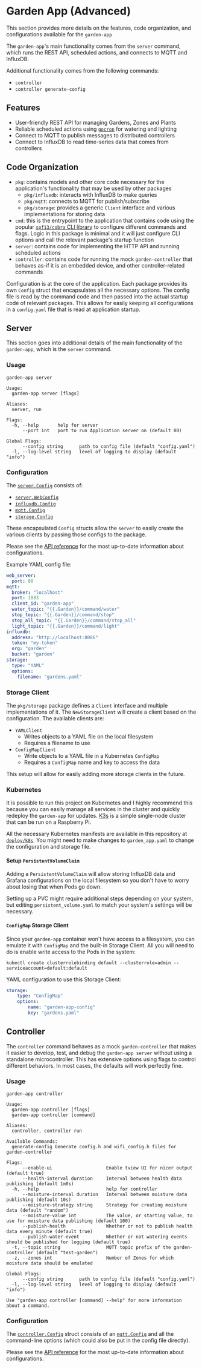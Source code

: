# Garden App (Advanced)
This section provides more details on the features, code organization, and configurations available for the `garden-app`

The `garden-app`'s main functionality comes from the `server` command, which runs the REST API, scheduled actions, and connects to MQTT and InfluxDB.

Additional functionality comes from the following commands:
  - `controller`
  - `controller generate-config`

## Features
- User-friendly REST API for managing Gardens, Zones and Plants
- Reliable scheduled actions using [`gocron`](https://github.com/go-co-op/gocron) for watering and lighting
- Connect to MQTT to publish messages to distributed controllers
- Connect to InfluxDB to read time-series data that comes from controllers

## Code Organization
- `pkg`: contains models and other core code necessary for the application's functionality that may be used by other packages
    - `pkg/influxdb`: interacts with InfluxDB to make queries
    - `pkg/mqtt`: connects to MQTT for publish/subscribe
    - `pkg/storage`: provides a generic `Client` interface and various implementations for storing data
- `cmd`: this is the entrypoint to the application that contains code using the popular [`spf13/cobra` CLI library](https://github.com/spf13/cobra) to configure different commands and flags. Logic in this package is minimal and it will just configure CLI options and call the relevant package's startup function
- `server`: contains code for implementing the HTTP API and running scheduled actions
- `controller`: contains code for running the mock `garden-controller` that behaves as-if it is an embedded device, and other controller-related commands

Configuration is at the core of the application. Each package provides its own `Config` struct that encapsulates all the necessary options. The config file is read by the command code and then passed into the actual startup code of relevant packages. This allows for easily keeping all configurations in a `config.yaml` file that is read at application startup.

## Server
This section goes into additional details of the main functionality of the `garden-app`, which is the `server` command.

### Usage
```shell
garden-app server
```
```shell
Usage:
  garden-app server [flags]

Aliases:
  server, run

Flags:
  -h, --help       help for server
      --port int   port to run Application server on (default 80)

Global Flags:
      --config string      path to config file (default "config.yaml")
  -l, --log-level string   level of logging to display (default "info")
```

### Configuration
The [`server.Config`](https://pkg.go.dev/github.com/calvinmclean/automated-garden/garden-app/server#Config) consists of:
  - [`server.WebConfig`](https://pkg.go.dev/github.com/calvinmclean/automated-garden/garden-app/server#WebConfig)
  - [`influxdb.Config`](https://pkg.go.dev/github.com/calvinmclean/automated-garden/garden-app/pkg/influxdb#Config)
  - [`mqtt.Config`](https://pkg.go.dev/github.com/calvinmclean/automated-garden/garden-app/pkg/mqtt#Config)
  - [`storage.Config`](https://pkg.go.dev/github.com/calvinmclean/automated-garden/garden-app/pkg/storage#Config)

These encapsulated `Config` structs allow the `server` to easily create the various clients by passing those configs to the package.

Please see the [API reference](https://pkg.go.dev/github.com/calvinmclean/automated-garden/garden-app/server#Config) for the most up-to-date information about configurations.

Example YAML config file:
```yaml
web_server:
  port: 80
mqtt:
  broker: "localhost"
  port: 1883
  client_id: "garden-app"
  water_topic: "{{.Garden}}/command/water"
  stop_topic: "{{.Garden}}/command/stop"
  stop_all_topic: "{{.Garden}}/command/stop_all"
  light_topic: "{{.Garden}}/command/light"
influxdb:
  address: "http://localhost:8086"
  token: "my-token"
  org: "garden"
  bucket: "garden"
storage:
  type: "YAML"
  options:
    filename: "gardens.yaml"
```

### Storage Client
The `pkg/storage` package defines a `Client` interface and multiple implementations of it. The `NewStorageClient` will create a client based on the configuration. The available clients are:
- `YAMLClient`
    - Writes objects to a YAML file on the local filesystem
    - Requires a filename to use
- `ConfigMapClient`
    - Write objects to a YAML file in a Kubernetes `ConfigMap`
    - Requires a `ConfigMap` name and key to access the data

This setup will allow for easily adding more storage clients in the future.

### Kubernetes
It is possible to run this project on Kubernetes and I highly recommend this because you can easily manage all services in the cluster and quickly redeploy the `garden-app` for updates. [K3s](https://k3s.io) is a simple single-node cluster that can be run on a Raspberry Pi.

All the necessary Kubernetes manifests are available in this repository at [`deploy/k8s`](https://github.com/calvinmclean/automated-garden/tree/main/deploy/k8s). You might need to make changes to `garden_app.yaml` to change the configuration and storage file.

#### Setup `PersistentVolumeClaim`
Adding a `PersistentVolumeClaim` will allow storing InfluxDB data and Grafana configurations on the local filesystem so you don't have to worry about losing that when Pods go down.

Setting up a PVC might require additional steps depending on your system, but editing `persistent_volume.yaml` to match your system's settings will be necessary.

#### `ConfigMap` Storage Client
Since your `garden-app` container won't have access to a filesystem, you can emulate it with `ConfigMap` and the built-in Storage Client. All you will need to do is enable write access to the Pods in the system:
```
kubectl create clusterrolebinding default --clusterrole=admin --serviceaccount=default:default
```
YAML configuration to use this Storage Client:
```yaml
storage:
    type: "ConfigMap"
    options:
        name: "garden-app-config"
        key: "gardens.yaml"
```

## Controller
The `controller` command behaves as a mock `garden-controller` that makes it easier to develop, test, and debug the `garden-app server` without using a standalone microcontroller. This has extensive options using flags to control different behaviors. In most cases, the defaults will work perfectly fine.

### Usage
```shell
garden-app controller
```
```shell
Usage:
  garden-app controller [flags]
  garden-app controller [command]

Aliases:
  controller, controller run

Available Commands:
  generate-config Generate config.h and wifi_config.h files for garden-controller

Flags:
      --enable-ui                    Enable tview UI for nicer output (default true)
      --health-interval duration     Interval between health data publishing (default 1m0s)
  -h, --help                         help for controller
      --moisture-interval duration   Interval between moisture data publishing (default 10s)
      --moisture-strategy string     Strategy for creating moisture data (default "random")
      --moisture-value int           The value, or starting value, to use for moisture data publishing (default 100)
      --publish-health               Whether or not to publish health data every minute (default true)
      --publish-water-event          Whether or not watering events should be published for logging (default true)
  -t, --topic string                 MQTT topic prefix of the garden-controller (default "test-garden")
  -z, --zones int                    Number of Zones for which moisture data should be emulated

Global Flags:
      --config string      path to config file (default "config.yaml")
  -l, --log-level string   level of logging to display (default "info")

Use "garden-app controller [command] --help" for more information about a command.
```

### Configuration
The [`controller.Config`](https://pkg.go.dev/github.com/calvinmclean/automated-garden/garden-app/controller#Config) struct consists of an [`mqtt.Config`](https://pkg.go.dev/github.com/calvinmclean/automated-garden/garden-app/pkg/mqtt#Config) and all the command-line options (which could also be put in the config file directly).

Please see the [API reference](https://pkg.go.dev/github.com/calvinmclean/automated-garden/garden-app/controller#Config) for the most up-to-date information about configurations.
